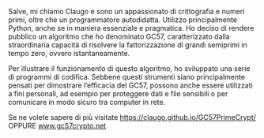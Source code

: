 Salve, mi chiamo Claugo e sono un appassionato di crittografia e numeri primi, oltre che un programmatore autodidatta. Utilizzo principalmente Python, 
anche se in maniera essenziale e pragmatica. Ho deciso di rendere pubblico un algoritmo che ho denominato GC57, caratterizzato dalla straordinaria capacità
di risolvere la fattorizzazione di grandi semiprimi in tempo zero, ovvero istantaneamente.

Per illustrare il funzionamento di questo algoritmo, ho sviluppato una serie di programmi di codifica. Sebbene questi strumenti siano principalmente pensati
per dimostrare l’efficacia del GC57, possono anche essere utilizzati a fini personali, ad esempio per proteggere dati e file sensibili o per comunicare in modo
sicuro tra computer in rete.

Se ne volete sapere di più visitate https://claugo.github.io/GC57PrimeCrypt/ OPPURE  www.gc57crypto.net

